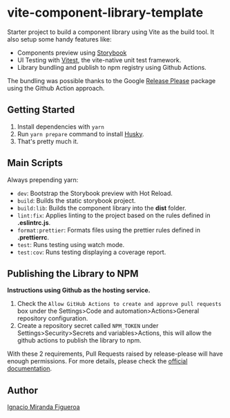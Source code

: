 # vite-component-library-template

Starter project to build a component library using Vite as the build tool. It also setup some handy features like:

- Components preview using [Storybook](https://storybook.js.org/blog/storybook-for-vite/)
- UI Testing with [Vitest](https://vitest.dev/), the vite-native unit test framework.
- Library bundling and publish to npm registry using Github Actions.

The bundling was possible thanks to the Google [Release Please](https://github.com/googleapis/release-please) package using the Github Action approach.

## Getting Started

1. Install dependencies with `yarn`
2. Run `yarn prepare` command to install [Husky](https://typicode.github.io/husky).
3. That's pretty much it.

## Main Scripts

Always prepending yarn:

- `dev`: Bootstrap the Storybook preview with Hot Reload.
- `build`: Builds the static storybook project.
- `build:lib`: Builds the component library into the **dist** folder.
- `lint:fix`: Applies linting to the project based on the rules defined in **.eslintrc.js**.
- `format:prettier`: Formats files using the prettier rules defined in **.prettierrc**.
- `test`: Runs testing using watch mode.
- `test:cov`: Runs testing displaying a coverage report.

## Publishing the Library to NPM

**Instructions using Github as the hosting service.**

1. Check the `Allow GitHub Actions to create and approve pull requests` box under the Settings>Code and automation>Actions>General repository configuration.
2. Create a repository secret called `NPM_TOKEN` under Settings>Security>Secrets and variables>Actions, this will allow the github actions to publish the library to npm.

With these 2 requirements, Pull Requests raised by release-please will have enough permissions. For more details, please check the [official documentation](https://github.com/google-github-actions/release-please-action).

## Author

[Ignacio Miranda Figueroa](https://www.linkedin.com/in/ignacio-miranda-figueroa/)
